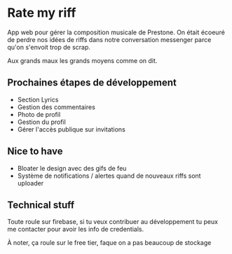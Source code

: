 # Rate my riff

App web pour gérer la composition musicale de Prestone. On était écoeuré de perdre nos idées de riffs dans notre conversation messenger parce qu'on s'envoit trop de scrap.

Aux grands maux les grands moyens comme on dit.

## Prochaines étapes de développement

- Section Lyrics
- Gestion des commentaires
- Photo de profil
- Gestion du profil
- Gérer l'accès publique sur invitations

## Nice to have

- Bloater le design avec des gifs de feu
- Système de notifications / alertes quand de nouveaux riffs sont uploader

## Technical stuff

Toute roule sur firebase, si tu veux contribuer au développement tu peux me contacter pour avoir les info de credentials.

À noter, ça roule sur le free tier, faque on a pas beaucoup de stockage
